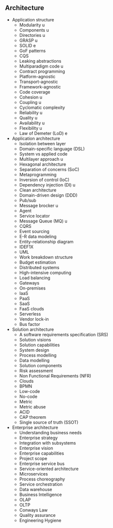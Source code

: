 ## Architecture

- Application structure
  - Modularity u
  - Components u
  - Directories u
  - GRASP u 
  - SOLID e
  - GoF patterns
  - CQS
  - Leaking abstractions
  - Multiparadigm code u
  - Contract programming
  - Platform-agnostic
  - Transport-agnostic
  - Framework-agnostic
  - Code coverage
  - Cohesion u
  - Coupling u
  - Cyclomatic complexity 
  - Reliability u
  - Quality u
  - Availability u
  - Flexibility u
  - Law of Demeter (LoD) e
- Application architecture
  - Isolation between layer
  - Domain-specific language (DSL)
  - System vs applied code
  - Multilayer approach u
  - Hexagonal architecture
  - Separation of concerns (SoC)
  - Metaprogramming
  - Inversion of control (IoC)
  - Dependency injection (DI) u
  - Clean architecture
  - Domain-driven design (DDD)
  - Pub/sub
  - Message brocker u
  - Agent
  - Service locator
  - Message Queue (MQ) u
  - CQRS
  - Event sourcing
  - E-R data modeling
  - Entity-relationship diagram
  - IDEF1X
  - UML
  - Work breakdown structure
  - Budget estimation
  - Distributed systems
  - High-intensive computing
  - Load balancing
  - Gateways
  - On-premises
  - IaaS
  - PaaS
  - SaaS
  - FaaS clouds
  - Serverless
  - Vendor lock-in
  - Bus factor
- Solution architecture
  - A software requirements specification (SRS)
  - Solution visions
  - Solution capabilities
  - System design
  - Process modelling
  - Data modelling
  - Solution components
  - Risk assessment
  - Non Functional Requirements (NFR)
  - Clouds
  - BPMN
  - Low-code
  - No-code
  - Metric
  - Metric abuse
  - ACID
  - CAP theorem
  - Single source of truth (SSOT)
- Enterprise architecture
  - Understanding business needs
  - Enterprise strategy
  - Integration with subsystems
  - Enterprise vision
  - Enterprise capabilities
  - Project scope
  - Enterprise service bus
  - Service-oriented architecture
  - Microservices
  - Process choreography
  - Service orchestration
  - Data warehouse
  - Business Intelligence
  - OLAP
  - OLTP
  - Conways Law
  - Quality assurance
  - Engineering Hygiene
